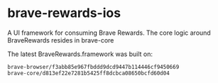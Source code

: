 # brave-rewards-ios

A UI framework for consuming Brave Rewards. The core logic around BraveRewards resides in brave-core

The latest BraveRewards.framework was built on:

```
brave-browser/f3abb85e967fbddd9dcd9447b114446cf9450669
brave-core/d813ef22e7281b5425ff8dcbca08650bcfd60d04
```
